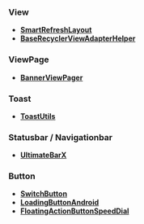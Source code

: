 ### View
* **[SmartRefreshLayout](https://github.com/scwang90/SmartRefreshLayout)**
* **[BaseRecyclerViewAdapterHelper](https://github.com/CymChad/BaseRecyclerViewAdapterHelper)**

### ViewPage
* **[BannerViewPager](https://github.com/zhpanvip/BannerViewPager)**

### Toast
* **[ToastUtils](https://github.com/getActivity/ToastUtils)**

### Statusbar / Navigationbar
* **[UltimateBarX](https://github.com/Zackratos/UltimateBarX)**

### Button
* **[SwitchButton](https://github.com/zcweng/SwitchButton)**
* **[LoadingButtonAndroid](https://github.com/leandroBorgesFerreira/LoadingButtonAndroid)**
* **[FloatingActionButtonSpeedDial](https://github.com/leinardi/FloatingActionButtonSpeedDial)**

